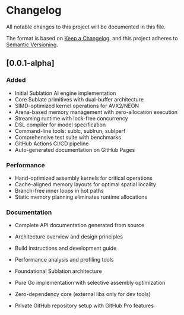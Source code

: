 # Changelog

All notable changes to this project will be documented in this file.

The format is based on [Keep a Changelog](https://keepachangelog.com/en/1.0.0/),
and this project adheres to [Semantic Versioning](https://semver.org/spec/v2.0.0.html).

## [0.0.1-alpha]

### Added

- Initial Sublation AI engine implementation
- Core Sublate primitives with dual-buffer architecture
- SIMD-optimized kernel operations for AVX2/NEON
- Arena-based memory management with zero-allocation execution
- Streaming runtime with lock-free concurrency
- DSL compiler for model specification
- Command-line tools: sublc, sublrun, sublperf
- Comprehensive test suite with benchmarks
- GitHub Actions CI/CD pipeline
- Auto-generated documentation on GitHub Pages

### Performance

- Hand-optimized assembly kernels for critical operations
- Cache-aligned memory layouts for optimal spatial locality
- Branch-free inner loops in hot paths
- Static memory planning eliminates runtime allocations

### Documentation

- Complete API documentation generated from source
- Architecture overview and design principles
- Build instructions and development guide
- Performance analysis and profiling tools

- Foundational Sublation architecture
- Pure Go implementation with selective assembly optimization
- Zero-dependency core (external libs only for dev tools)
- Private GitHub repository setup with GitHub Pro features
